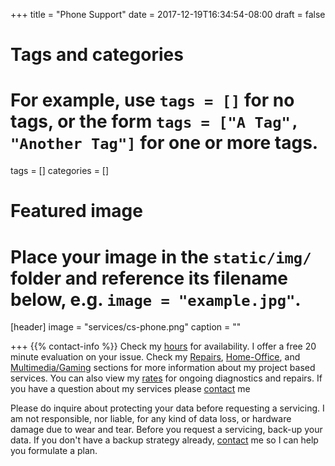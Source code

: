 +++
title = "Phone Support"
date = 2017-12-19T16:34:54-08:00
draft = false

# Tags and categories
# For example, use `tags = []` for no tags, or the form `tags = ["A Tag", "Another Tag"]` for one or more tags.
tags = []
categories = []

# Featured image
# Place your image in the `static/img/` folder and reference its filename below, e.g. `image = "example.jpg"`.
[header]
image = "services/cs-phone.png"
caption = ""

+++
{{% contact-info %}}
Check my [hours](/#contact) for availability. I offer a free 20 minute evaluation on your issue. Check my [Repairs](/services/computer/repair/), [Home-Office](/services/computer/home-office/), and [Multimedia/Gaming](/services/computer/multimedia-gaming/) sections for more information about my project based services. You can also view my [rates](/#rates) for ongoing diagnostics and repairs. If you have a question about my services please [contact](/#contact) me
<!--more-->

Please do inquire about protecting your data before requesting a servicing. I am not responsible, nor liable, for any kind of data loss, or hardware damage due to wear and tear.  Before you request a servicing, back-up your data. If you don't have a backup strategy already, [contact](/#contact) me so I can help you formulate a plan.